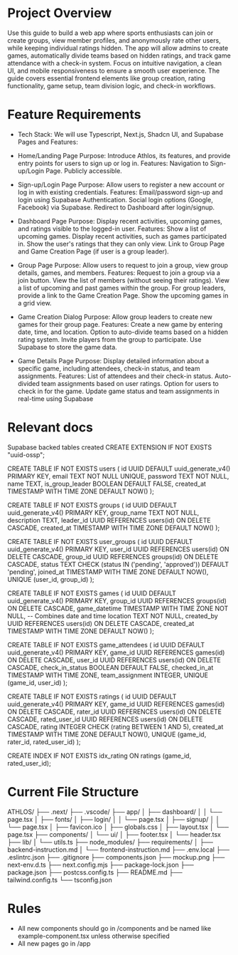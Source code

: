 # Project Overview
Use this guide to build a web app where sports enthusiasts can join or create groups, view member profiles, and anonymously rate other users, while keeping individual ratings hidden. The app will allow admins to create games, automatically divide teams based on hidden ratings, and track game attendance with a check-in system. Focus on intuitive navigation, a clean UI, and mobile responsiveness to ensure a smooth user experience. The guide covers essential frontend elements like group creation, rating functionality, game setup, team division logic, and check-in workflows.

# Feature Requirements
- Tech Stack: We will use Typescript, Next.js, Shadcn UI, and Supabase
Pages and Features:
- Home/Landing Page
        Purpose: Introduce Athlos, its features, and provide entry points for users to sign up or log in.
        Features:
            Navigation to Sign-up/Login Page.
            Publicly accessible.

- Sign-up/Login Page
        Purpose: Allow users to register a new account or log in with existing credentials.
        Features:
            Email/password sign-up and login using Supabase Authentication.
            Social login options (Google, Facebook) via Supabase.
            Redirect to Dashboard after login/signup.

- Dashboard Page
        Purpose: Display recent activities, upcoming games, and ratings visible to the logged-in user.
        Features:
            Show a list of upcoming games.
            Display recent activities, such as games participated in.
            Show the user's ratings that they can only view.
            Link to Group Page and Game Creation Page (if user is a group leader).

- Group Page
        Purpose: Allow users to request to join a group, view group details, games, and members.
        Features:
            Request to join a group via a join button.
            View the list of members (without seeing their ratings).
            View a list of upcoming and past games within the group.
            For group leaders, provide a link to the Game Creation Page.
            Show the upcoming games in a grid view. 

- Game Creation Dialog
        Purpose: Allow group leaders to create new games for their group page.
        Features:
            Create a new game by entering date, time, and location.
            Option to auto-divide teams based on a hidden rating system.
            Invite players from the group to participate.
            Use Supabase to store the game data.

- Game Details Page
        Purpose: Display detailed information about a specific game, including attendees, check-in status, and team assignments.
        Features:
            List of attendees and their check-in status.
            Auto-divided team assignments based on user ratings.
            Option for users to check in for the game.
            Update game status and team assignments in real-time using Supabase

# Relevant docs
Supabase backed tables created
CREATE EXTENSION IF NOT EXISTS "uuid-ossp";

CREATE TABLE IF NOT EXISTS users (
    id UUID DEFAULT uuid_generate_v4() PRIMARY KEY,
    email TEXT NOT NULL UNIQUE,
    password TEXT NOT NULL,
    name TEXT,
    is_group_leader BOOLEAN DEFAULT FALSE,
    created_at TIMESTAMP WITH TIME ZONE DEFAULT NOW()
);


CREATE TABLE IF NOT EXISTS groups (
    id UUID DEFAULT uuid_generate_v4() PRIMARY KEY,
    group_name TEXT NOT NULL,
    description TEXT,
    leader_id UUID REFERENCES users(id) ON DELETE CASCADE,
    created_at TIMESTAMP WITH TIME ZONE DEFAULT NOW()
);


CREATE TABLE IF NOT EXISTS user_groups (
    id UUID DEFAULT uuid_generate_v4() PRIMARY KEY,
    user_id UUID REFERENCES users(id) ON DELETE CASCADE,
    group_id UUID REFERENCES groups(id) ON DELETE CASCADE,
    status TEXT CHECK (status IN ('pending', 'approved')) DEFAULT 'pending',
    joined_at TIMESTAMP WITH TIME ZONE DEFAULT NOW(),
    UNIQUE (user_id, group_id)
);


CREATE TABLE IF NOT EXISTS games (
    id UUID DEFAULT uuid_generate_v4() PRIMARY KEY,
    group_id UUID REFERENCES groups(id) ON DELETE CASCADE,
    game_datetime TIMESTAMP WITH TIME ZONE NOT NULL, -- Combines date and time
    location TEXT NOT NULL,
    created_by UUID REFERENCES users(id) ON DELETE CASCADE,
    created_at TIMESTAMP WITH TIME ZONE DEFAULT NOW()
);


CREATE TABLE IF NOT EXISTS game_attendees (
    id UUID DEFAULT uuid_generate_v4() PRIMARY KEY,
    game_id UUID REFERENCES games(id) ON DELETE CASCADE,
    user_id UUID REFERENCES users(id) ON DELETE CASCADE,
    check_in_status BOOLEAN DEFAULT FALSE,
    checked_in_at TIMESTAMP WITH TIME ZONE,
    team_assignment INTEGER,
    UNIQUE (game_id, user_id)
);


CREATE TABLE IF NOT EXISTS ratings (
    id UUID DEFAULT uuid_generate_v4() PRIMARY KEY,
    game_id UUID REFERENCES games(id) ON DELETE CASCADE,
    rater_id UUID REFERENCES users(id) ON DELETE CASCADE,
    rated_user_id UUID REFERENCES users(id) ON DELETE CASCADE,
    rating INTEGER CHECK (rating BETWEEN 1 AND 5),
    created_at TIMESTAMP WITH TIME ZONE DEFAULT NOW(),
    UNIQUE (game_id, rater_id, rated_user_id)
);

CREATE INDEX IF NOT EXISTS idx_rating ON ratings (game_id, rated_user_id);

# Current File Structure 
ATHLOS/
├── .next/
├── .vscode/
├── app/
│   ├── dashboard/
│   │   └── page.tsx
│   ├── fonts/
│   ├── login/
│   │   └── page.tsx
│   ├── signup/
│   │   └── page.tsx
│   ├── favicon.ico
│   ├── globals.css
│   ├── layout.tsx
│   └── page.tsx
├── components/
│   └── ui/
│       ├── footer.tsx
│       └── header.tsx
├── lib/
│   └── utils.ts
├── node_modules/
├── requirements/
│   ├── backend-instruction.md
│   └── frontend-instruction.md
├── .env.local
├── .eslintrc.json
├── .gitignore
├── components.json
├── mockup.png
├── next-env.d.ts
├── next.config.mjs
├── package-lock.json
├── package.json
├── postcss.config.ts
├── README.md
├── tailwind.config.ts
└── tsconfig.json

# Rules
- All new components should go in /components and be named like example-component.tsx unless otherwise specified 
- All new pages go in /app